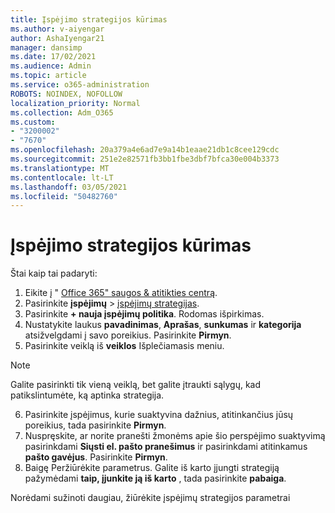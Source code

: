 ```yaml
---
title: Įspėjimo strategijos kūrimas
ms.author: v-aiyengar
author: AshaIyengar21
manager: dansimp
ms.date: 17/02/2021
ms.audience: Admin
ms.topic: article
ms.service: o365-administration
ROBOTS: NOINDEX, NOFOLLOW
localization_priority: Normal
ms.collection: Adm_O365
ms.custom:
- "3200002"
- "7670"
ms.openlocfilehash: 20a379a4e6ad7e9a14b1eaae21db1c8cee129cdc
ms.sourcegitcommit: 251e2e82571fb3bb1fbe3dbf7bfca30e004b3373
ms.translationtype: MT
ms.contentlocale: lt-LT
ms.lasthandoff: 03/05/2021
ms.locfileid: "50482760"
---
```

# <a name="create-an-alert-policy"></a>Įspėjimo strategijos kūrimas

Štai kaip tai padaryti:

1. Eikite į " [Office 365" saugos & atitikties centrą](https://go.microsoft.com/fwlink/p/?linkid=2077143).
1. Pasirinkite **įspėjimų**  >  [įspėjimų strategijas](https://go.microsoft.com/fwlink/?linkid=2103208).
1. Pasirinkite **+ nauja įspėjimų politika**. Rodomas išpirkimas.
1. Nustatykite laukus **pavadinimas**, **Aprašas**, **sunkumas** ir **kategorija** atsižvelgdami į savo poreikius. Pasirinkite **Pirmyn**.
1. Pasirinkite veiklą iš **veiklos** Išplečiamasis meniu.
> [!NOTE]
>  Galite pasirinkti tik vieną veiklą, bet galite įtraukti sąlygų, kad patikslintumėte, ką aptinka strategija.
6. Pasirinkite įspėjimus, kurie suaktyvina dažnius, atitinkančius jūsų poreikius, tada pasirinkite **Pirmyn**.
7. Nuspręskite, ar norite pranešti žmonėms apie šio perspėjimo suaktyvimą pasirinkdami **Siųsti el. pašto pranešimus** ir pasirinkdami atitinkamus **pašto gavėjus**. Pasirinkite **Pirmyn**.
8. Baigę Peržiūrėkite parametrus. Galite iš karto įjungti strategiją pažymėdami **taip, įjunkite ją iš karto** , tada pasirinkite **pabaiga**.

Norėdami sužinoti daugiau, žiūrėkite įspėjimų strategijos parametrai

